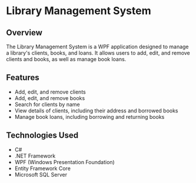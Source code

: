 # Library Management System

## Overview

The Library Management System is a WPF application designed to manage a library's clients, books, and loans. It allows users to add, edit, and remove clients and books, as well as manage book loans.

## Features

- Add, edit, and remove clients
- Add, edit, and remove books
- Search for clients by name
- View details of clients, including their address and borrowed books
- Manage book loans, including borrowing and returning books

## Technologies Used

- C#
- .NET Framework
- WPF (Windows Presentation Foundation)
- Entity Framework Core
- Microsoft SQL Server
